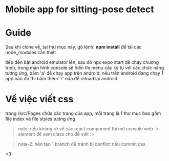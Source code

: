 # Mobile app for sitting-pose detect

# Guide
Sau khi clone về, tại thư mục này, gõ lệnh:
**npm install**
để tải các node_modules cần thiết

tiếp đến bật android emulator lên,
sau đó npx expo start để chạy chương trình, trong màn hình console sẽ hiển thị menu các ký tự với các chức năng tương ứng, bấm 'a' để chạy app trên android, 
nếu trên android đang chạy 1 app nào đó thì bấm thêm 'r' nữa để reload lại android

# Về việc viết css
trong /src/Pages chứa các trang của app, mỗi trang là 1 thư mục bao gồm file index và file styles tương ứng

>note: nếu không rõ về các react component thì mở console web -> element để xem class cho dễ viết :>

>note-2: nên tạo 1 branch để tránh bị conflict nếu commit css 

<3
